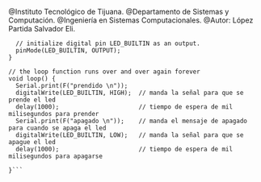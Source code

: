 @Instituto Tecnológico de Tijuana.
@Departamento de Sistemas y Computación.
@Ingeniería en Sistemas Computacionales.
@Autor: López Partida Salvador Eli.

```void setup() {
  // initialize digital pin LED_BUILTIN as an output.
  pinMode(LED_BUILTIN, OUTPUT);      
}

// the loop function runs over and over again forever
void loop() {
  Serial.print(F("prendido \n"));
  digitalWrite(LED_BUILTIN, HIGH);  // manda la señal para que se prende el led
  delay(1000);                      // tiempo de espera de mil milisegundos para prender
  Serial.print(F("apagado \n"));    // manda el mensaje de apagado para cuando se apaga el led
  digitalWrite(LED_BUILTIN, LOW);   // manda la señal para que se apague el led
  delay(1000);                      // tiempo de espera de mil milisegundos para apagarse
   
}```
